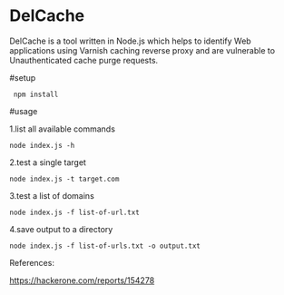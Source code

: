 # DelCache

DelCache is a tool written in Node.js which helps to identify
Web applications using Varnish caching reverse proxy and are vulnerable to
Unauthenticated cache purge requests.

#setup

```
 npm install
```
#usage


1.list all available commands
```
node index.js -h
```

2.test a single target
```
node index.js -t target.com
```

3.test a list of domains
```
node index.js -f list-of-url.txt
```
4.save output to a directory

```
node index.js -f list-of-urls.txt -o output.txt

```
References:

https://hackerone.com/reports/154278
